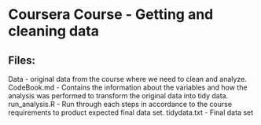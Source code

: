 # Coursera Course - Getting and cleaning data 
## Files:
Data - original data from the course where we need to clean and analyze.
CodeBook.md - Contains the information about the variables and how the analysis was performed to transform the original data into tidy data.
run_analysis.R - Run through each steps in accordance to the course requirements to product expected final data set.
tidydata.txt - Final data set 
